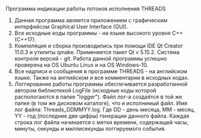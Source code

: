 Программа индикации работы потоков исполнения THREADS

1. Данная программа авляется приложением с графическим интерфейсом Graphical User Interface (GUI).
2. Все исходные коды программы - на языке высокого уровня C++ (C++17).
3. Компиляция и сборка производились при помощи IDE Qt Creator 11.0.3 и утилиты qmake. Применяется пакет Qt v 5.15.2. Система контроля версий - git. Работа данной программы успешно проверена на OS Ubuntu Linux и на OS Windows-10.
4. Все надписи и сообщения  в программе THREADS - на английском языке. Также на английском и все комментарии в исходных кодах.
5. Логгирование работы программы обеспечивается разработанной автором библиотекой LogFile (исходные коды которой распологаются в папке "logger"). Файл лог-а создаётся в той же папке (в том же дисковом каталоге), что и исполнимый файл. Имя лог файла: Threads_DDMMYY.log. Где DD - день месяца, MM - месяц, YY - год (последние две цифры) генерации данного файла. Каждая строка лог файла начинается с метки времени, содержащей часы, минуты, секунды и миллисекунды логгируемого события.
